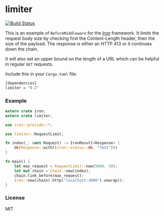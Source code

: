 # limiter

[![Build Status](https://travis-ci.org/gsquire/limiter.svg?branch=master)](https://travis-ci.org/gsquire/limiter)

This is an example of `BeforeMiddleware` for the [Iron](https://github.com/iron/iron) framework.  It limits the request body size
by checking first the Content-Length header, then the size of the payload. The response is either
an HTTP 413 or it continues down the chain.

It will also set an upper bound on the length of a URL which can be helpful in regular
`GET` requests.

Include this in your `Cargo.toml` file:

```sh
[dependencies]
limiter = "0.2"
```

### Example

```rust
extern crate iron;
extern crate limiter;

use iron::prelude::*;

use limiter::RequestLimit;

fn index(_: &mut Request) -> IronResult<Response> {
    Ok(Response::with((iron::status::Ok, "Test")))
}

fn main() {
    let max_request = RequestLimit::new(5000, 50);
    let mut chain = Chain::new(index);
    chain.link_before(max_request);
    Iron::new(chain).http("localhost:3000").unwrap();
}
```

### License
MIT
